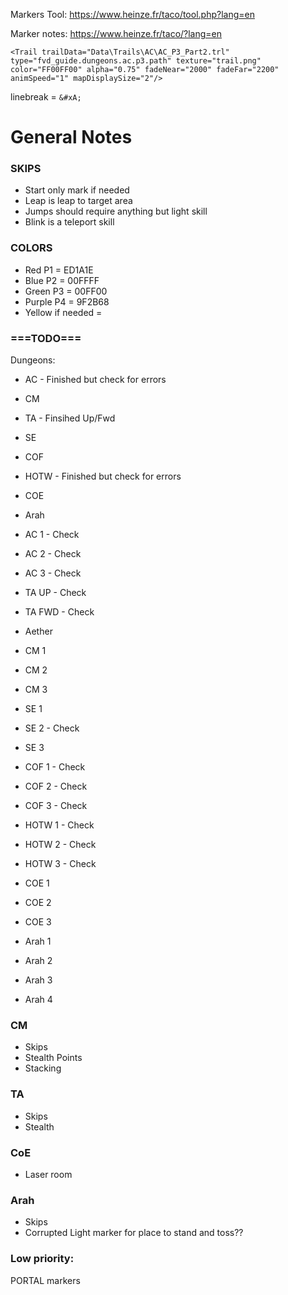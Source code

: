Markers Tool: https://www.heinze.fr/taco/tool.php?lang=en

Marker notes: https://www.heinze.fr/taco/?lang=en



```
<Trail trailData="Data\Trails\AC\AC_P3_Part2.trl" type="fvd_guide.dungeons.ac.p3.path" texture="trail.png" color="FF00FF00" alpha="0.75" fadeNear="2000" fadeFar="2200" animSpeed="1" mapDisplaySize="2"/>
```

linebreak = `&#xA;`

# General Notes

### SKIPS
- Start only mark if needed
- Leap is leap to target area
- Jumps should require anything but light skill
- Blink is a teleport skill

### COLORS
- Red P1  = ED1A1E
- Blue P2 = 00FFFF
- Green P3 = 00FF00
- Purple P4 = 9F2B68
- Yellow if needed = 



### ===TODO===

Dungeons:

- AC - Finished but check for errors
- CM 
- TA - Finsihed Up/Fwd
- SE
- COF
- HOTW - Finished but check for errors
- COE
- Arah




- AC 1 - Check
- AC 2 - Check
- AC 3 - Check

- TA UP - Check
- TA FWD - Check
- Aether

- CM 1
- CM 2
- CM 3

- SE 1
- SE 2 - Check
- SE 3

- COF 1 - Check
- COF 2 - Check
- COF 3 - Check

- HOTW 1 - Check
- HOTW 2 - Check
- HOTW 3 - Check

- COE 1
- COE 2
- COE 3

- Arah 1
- Arah 2
- Arah 3
- Arah 4


### CM
* Skips
* Stealth Points
* Stacking

### TA
* Skips
* Stealth


### CoE
* Laser room


### Arah
* Skips 
* Corrupted Light marker for place to stand and toss??


### Low priority:
PORTAL markers
